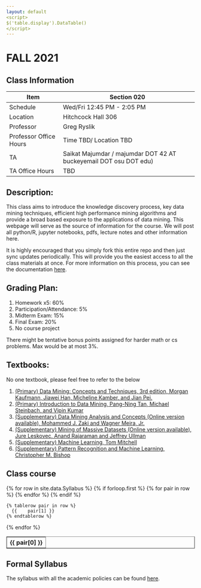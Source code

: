 ```yaml
---
layout: default
<script>
$('table.display').DataTable()
</script>
---
```


<link rel="stylesheet" type="text/css" href="https://cdn.datatables.net/1.10.21/css/jquery.dataTables.min.css" />
<script src="https://code.jquery.com/jquery-3.5.1.js"></script>
<script src="https://cdn.datatables.net/1.10.21/js/jquery.dataTables.min.js"></script>  

# FALL 2021

## Class Information

Item                     | Section 020                  
------------------------ | -----------                  
Schedule                 | Wed/Fri 12:45 PM - 2:05 PM   
 Location                | Hitchcock Hall 306           
 Professor               | Greg Ryslik                  
 Professor Office Hours  | Time TBD/ Location TBD       
 TA                      | Saikat Majumdar / majumdar DOT 42 AT buckeyemail DOT osu DOT edu)
 TA Office Hours         | TBD                         



## Description: 
This class aims to introduce the knowledge discovery process, key data mining techniques, efficient high performance mining algorithms and provide a broad based exposure to the applications of data mining. This webpage will serve as the source of information for the course. We will post all python/R, jupyter notebooks, pdfs, lecture notes and other information here. 

It is highly encouraged that you simply fork this entire repo and then just sync updates periodically. This will provide you the easiest access to all the class materials at once. For more information on this process, you can see the documentation [here](https://docs.github.com/en/get-started/quickstart/fork-a-repo). 

## Grading Plan: 
1. Homework x5: 60%
2. Participation/Attendance: 5%
3. Midterm Exam: 15%
4. Final Exam: 20%
5. No course project

There might be tentative bonus points assigned for harder math or cs problems. Max would be at most 3%. 

## Textbooks:
No one textbook, please feel free to refer to the below


1. [(Primary) Data Mining: Concepts and Techniques, 3rd edition, Morgan Kaufmann, Jiawei Han, Micheline Kamber, and Jian Pei.](http://hanj.cs.illinois.edu/bk3/)
2. [(Primary) Introduction to Data Mining, Pang-Ning Tan, Michael Steinbach, and Vipin Kumar](http://www-users.cs.umn.edu/~kumar/dmbook/index.php)
3. [(Supplementary) Data Mining Analysis and Concepts (Online version available), Mohammed J. Zaki and Wagner Meira, Jr.](http://www.dataminingbook.info/pmwiki.php/Main/BookDownload)
4. [(Supplementary) Mining of Massive Datasets (Online version available), Jure Leskovec, Anand Rajaraman and Jeffrey Ullman](http://www.mmds.org/)
5. [(Supplementary) Machine Learning, Tom Mitchell](http://www.cs.cmu.edu/~tom/mlbook.html)
6. [(Supplementary) Pattern Recognition and Machine Learning, Christopher M. Bishop](http://research.microsoft.com/en-us/um/people/cmbishop/prml/)



## Class course

<table class="display" border=1 frame=sides rules=all>
  {% for row in site.data.Syllabus %}
    {% if forloop.first %}
    <tr>
      {% for pair in row %}
        <th>{{ pair[0] }}</th>
      {% endfor %}
    </tr>
    {% endif %}

    {% tablerow pair in row %}
      {{ 	pair[1] }}
    {% endtablerow %}
  {% endfor %}
</table>

## Formal Syllabus
The syllabus with all the academic policies can be found [here](/cse5243/course_materials/syllabus/CSE5243-GRyslik-V1.docx). 
